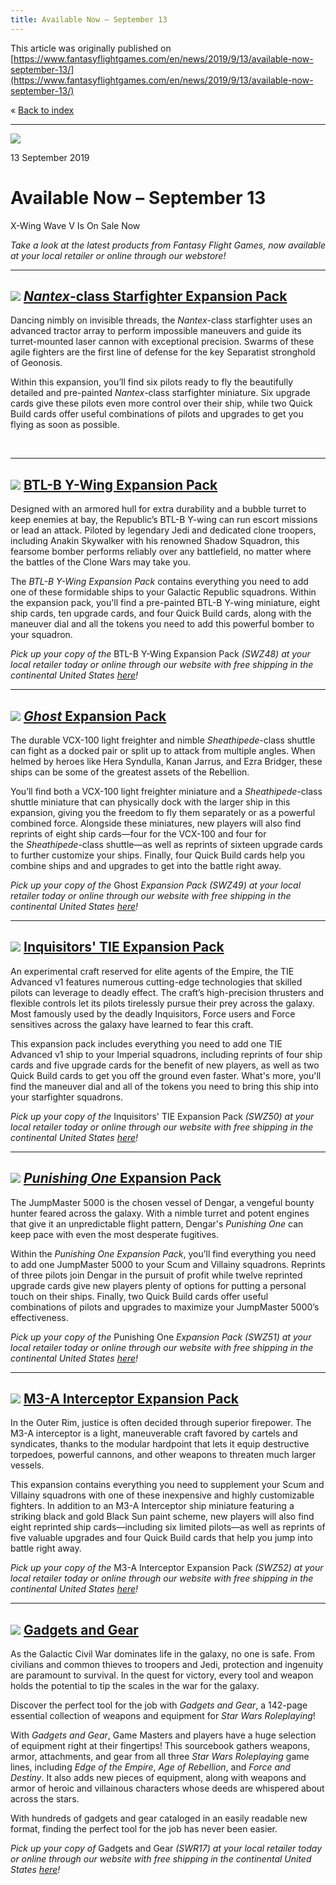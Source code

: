 ```yaml
---
title: Available Now – September 13
---
```


This article was originally published on [https://www.fantasyflightgames.com/en/news/2019/9/13/available-now-september-13/](https://www.fantasyflightgames.com/en/news/2019/9/13/available-now-september-13/)

&laquo; [Back to index](../index.md)

---

![](f1a6ee9fc0efd8429be32b73dacfe41e.jpg)

13 September 2019

Available Now – September 13
============================

X-Wing Wave V Is On Sale Now

_Take a look at the latest products from Fantasy Flight Games, now available at your local retailer or online through our webstore!_

* * *

![](b294646b1ba260c6f52dfe10b79d2982.png) [_Nantex_\-class Starfighter Expansion Pack](https://www.fantasyflightgames.com/en/products/x-wing-second-edition/products/nantex-class-starfighter-expansion-pack/)
-----------------------------------------------------------------------------------------------------------------------------------------------------------------------------------------------------------------------------------------------------------------------------------------------

Dancing nimbly on invisible threads, the _Nantex_\-class starfighter uses an advanced tractor array to perform impossible maneuvers and guide its turret-mounted laser cannon with exceptional precision. Swarms of these agile fighters are the first line of defense for the key Separatist stronghold of Geonosis.

Within this expansion, you’ll find six pilots ready to fly the beautifully detailed and pre-painted _Nantex_\-class starfighter miniature. Six upgrade cards give these pilots even more control over their ship, while two Quick Build cards offer useful combinations of pilots and upgrades to get you flying as soon as possible.

  
 

* * *

![](ef7ea60964e743e807be1d829742fd3a.png) [BTL-B Y-Wing Expansion Pack](https://www.fantasyflightgames.com/en/products/x-wing-second-edition/products/btl-b-y-wing-expansion-pack/)
--------------------------------------------------------------------------------------------------------------------------------------------------------------------------------------------------------------------------------------------------------------------

Designed with an armored hull for extra durability and a bubble turret to keep enemies at bay, the Republic’s BTL-B Y-wing can run escort missions or lead an attack. Piloted by legendary Jedi and dedicated clone troopers, including Anakin Skywalker with his renowned Shadow Squadron, this fearsome bomber performs reliably over any battlefield, no matter where the battles of the Clone Wars may take you.

The _BTL-B Y-Wing Expansion Pack_ contains everything you need to add one of these formidable ships to your Galactic Republic squadrons. Within the expansion pack, you'll find a pre-painted BTL-B Y-wing miniature, eight ship cards, ten upgrade cards, and four Quick Build cards, along with the maneuver dial and all the tokens you need to add this powerful bomber to your squadron.

_Pick up your copy of the_ BTL-B Y-Wing Expansion Pack _(SWZ48) at your local retailer today or online through our website_ _with free shipping in the continental United States_ _[here](https://www.fantasyflightgames.com/en/products/x-wing-second-edition/products/btl-b-y-wing-expansion-pack/)!_

* * *

![](ebc6d9295a8e6fdabe8a9fa97b4b97e5.png) [_Ghost_ Expansion Pack](https://www.fantasyflightgames.com/en/products/x-wing-second-edition/products/x-wing-second-edition-ghost-expansion-pack/)
------------------------------------------------------------------------------------------------------------------------------------------------------------------------------------------------------------------------------------------------------------------------------

The durable VCX-100 light freighter and nimble _Sheathipede_\-class shuttle can fight as a docked pair or split up to attack from multiple angles. When helmed by heroes like Hera Syndulla, Kanan Jarrus, and Ezra Bridger, these ships can be some of the greatest assets of the Rebellion.

You’ll find both a VCX-100 light freighter miniature and a _Sheathipede_\-class shuttle miniature that can physically dock with the larger ship in this expansion, giving you the freedom to fly them separately or as a powerful combined force. Alongside these miniatures, new players will also find reprints of eight ship cards—four for the VCX-100 and four for the _Sheathipede_\-class shuttle—as well as reprints of sixteen upgrade cards to further customize your ships. Finally, four Quick Build cards help you combine ships and and upgrades to get into the battle right away.

_Pick up your copy of the_ Ghost _Expansion Pack (SWZ49) at your local retailer today or online through our website_ _with free shipping in the continental United States_ _[here](https://www.fantasyflightgames.com/en/products/x-wing-second-edition/products/x-wing-second-edition-ghost-expansion-pack/)!_

* * *

![](ff5f84f7657801ed74d3ef8f47e7e712.png) [Inquisitors' TIE Expansion Pack](https://www.fantasyflightgames.com/en/products/x-wing-second-edition/products/x-wing-second-edition-inquisitors-tie-expansion-pack/)
-------------------------------------------------------------------------------------------------------------------------------------------------------------------------------------------------------------------------------------------------------------------------------------------------

An experimental craft reserved for elite agents of the Empire, the TIE Advanced v1 features numerous cutting-edge technologies that skilled pilots can leverage to deadly effect. The craft’s high-precision thrusters and flexible controls let its pilots tirelessly pursue their prey across the galaxy. Most famously used by the deadly Inquisitors, Force users and Force sensitives across the galaxy have learned to fear this craft.

This expansion pack includes everything you need to add one TIE Advanced v1 ship to your Imperial squadrons, including reprints of four ship cards and five upgrade cards for the benefit of new players, as well as two Quick Build cards to get you off the ground even faster. What's more, you'll find the maneuver dial and all of the tokens you need to bring this ship into your starfighter squadrons.

_Pick up your copy of the_ Inquisitors' TIE Expansion Pack _(SWZ50) at your local retailer today or online through our website_ _with free shipping in the continental United States_ _[here](https://www.fantasyflightgames.com/en/products/x-wing-second-edition/products/x-wing-second-edition-inquisitors-tie-expansion-pack/)!_

* * *

![](879c9a7319ad1f7422cae813617638c6.png) [_Punishing One_ Expansion Pack](https://www.fantasyflightgames.com/en/products/x-wing-second-edition/products/x-wing-second-edition-punishing-one-expansion-pack/)
----------------------------------------------------------------------------------------------------------------------------------------------------------------------------------------------------------------------------------------------------------------------------------------------

The JumpMaster 5000 is the chosen vessel of Dengar, a vengeful bounty hunter feared across the galaxy. With a nimble turret and potent engines that give it an unpredictable flight pattern, Dengar's _Punishing One_ can keep pace with even the most desperate fugitives.

Within the _Punishing One Expansion Pack_, you’ll find everything you need to add one JumpMaster 5000 to your Scum and Villainy squadrons. Reprints of three pilots join Dengar in the pursuit of profit while twelve reprinted upgrade cards give new players plenty of options for putting a personal touch on their ships. Finally, two Quick Build cards offer useful combinations of pilots and upgrades to maximize your JumpMaster 5000’s effectiveness.

_Pick up your copy of the_ Punishing One _Expansion Pack (SWZ51) at your local retailer today or online through our website_ _with free shipping in the continental United States_ _[here](https://www.fantasyflightgames.com/en/products/x-wing-second-edition/products/x-wing-second-edition-punishing-one-expansion-pack/)!_

* * *

![](8cea8146f226524ba07ecba4e8cf47ea.png) [M3-A Interceptor Expansion Pack](https://www.fantasyflightgames.com/en/products/x-wing-second-edition/products/x-wing-second-edition-m3-interceptor-expansion-pack/)
------------------------------------------------------------------------------------------------------------------------------------------------------------------------------------------------------------------------------------------------------------------------------------------------

In the Outer Rim, justice is often decided through superior firepower. The M3-A interceptor is a light, maneuverable craft favored by cartels and syndicates, thanks to the modular hardpoint that lets it equip destructive torpedoes, powerful cannons, and other weapons to threaten much larger vessels.

This expansion contains everything you need to supplement your Scum and Villainy squadrons with one of these inexpensive and highly customizable fighters. In addition to an M3-A Interceptor ship miniature featuring a striking black and gold Black Sun paint scheme, new players will also find eight reprinted ship cards—including six limited pilots—as well as reprints of five valuable upgrades and four Quick Build cards that help you jump into battle right away.

_Pick up your copy of the_ M3-A Interceptor Expansion Pack _(SWZ52) at your local retailer today or online through our website _with free shipping in the continental United States_ [here](https://www.fantasyflightgames.com/en/products/x-wing-second-edition/products/x-wing-second-edition-m3-interceptor-expansion-pack/)!_

* * *

![](9bec653018fe6bbe6177cb474814fa55.png) [Gadgets and Gear](https://www.fantasyflightgames.com/en/products/star-wars-age-of-rebellion/products/gadgets-and-gear/)
---------------------------------------------------------------------------------------------------------------------------------------------------------------------------------------------------------------------------------------------------

As the Galactic Civil War dominates life in the galaxy, no one is safe. From civilians and common thieves to troopers and Jedi, protection and ingenuity are paramount to survival. In the quest for victory, every tool and weapon holds the potential to tip the scales in the war for the galaxy.

Discover the perfect tool for the job with _Gadgets and Gear_, a 142-page essential collection of weapons and equipment for _Star Wars Roleplaying_!

With _Gadgets and Gear_, Game Masters and players have a huge selection of equipment right at their fingertips! This sourcebook gathers weapons, armor, attachments, and gear from all three _Star Wars Roleplaying_ game lines, including _Edge of the Empire_, _Age of Rebellion_, and _Force and Destiny_. It also adds new pieces of equipment, along with weapons and armor of heroic and villainous characters whose deeds are whispered about across the stars.

With hundreds of gadgets and gear cataloged in an easily readable new format, finding the perfect tool for the job has never been easier.

_Pick up your copy of_ Gadgets and Gear _(SWR17) at your local retailer today or online through our website_ _with free shipping in the continental United States_ _[here](https://www.fantasyflightgames.com/en/products/star-wars-age-of-rebellion/products/gadgets-and-gear/)!_

[](http://community.fantasyflightgames.com/index.php?/forum/222-x-wing/)